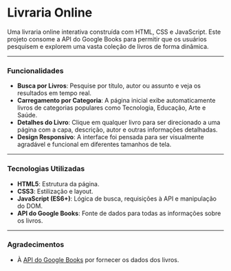 # Livraria Online

Uma livraria online interativa construída com HTML, CSS e JavaScript. Este projeto consome a API do Google Books para permitir que os usuários pesquisem e explorem uma vasta coleção de livros de forma dinâmica.

---

### Funcionalidades

* **Busca por Livros**: Pesquise por título, autor ou assunto e veja os resultados em tempo real.
* **Carregamento por Categoria**: A página inicial exibe automaticamente livros de categorias populares como Tecnologia, Educação, Arte e Saúde.
* **Detalhes do Livro**: Clique em qualquer livro para ser direcionado a uma página com a capa, descrição, autor e outras informações detalhadas.
* **Design Responsivo**: A interface foi pensada para ser visualmente agradável e funcional em diferentes tamanhos de tela.

---

### Tecnologias Utilizadas

* **HTML5**: Estrutura da página.
* **CSS3**: Estilização e layout.
* **JavaScript (ES6+)**: Lógica de busca, requisições à API e manipulação do DOM.
* **API do Google Books**: Fonte de dados para todas as informações sobre os livros.

---


### Agradecimentos

* À [API do Google Books](https://developers.google.com/books/docs/v1/getting_started) por fornecer os dados dos livros.
